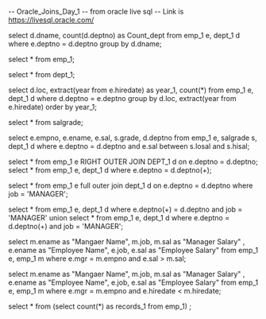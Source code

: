 -- Oracle_Joins_Day_1
-- from oracle live sql 
-- Link is https://livesql.oracle.com/

select d.dname, count(d.deptno) as Count_dept from emp_1 e, dept_1 d where e.deptno = d.deptno group by d.dname;

select * from emp_1;

select * from dept_1;

select d.loc, extract(year from e.hiredate) as year_1, count(*) from emp_1 e, dept_1 d where d.deptno = e.deptno 
group by d.loc, extract(year from e.hiredate)
order by year_1;

select * from salgrade;

select e.empno, e.ename, e.sal, s.grade, d.deptno from emp_1 e, salgrade s, dept_1 d where e.deptno = d.deptno 
and
e.sal between s.losal and s.hisal;

select *  from emp_1 e RIGHT OUTER JOIN DEPT_1 d on e.deptno = d.deptno;
select * from emp_1 e, dept_1 d where e.deptno = d.deptno(+);

select * from emp_1 e full outer join dept_1 d on e.deptno = d.deptno where job = 'MANAGER';

select * from emp_1 e, dept_1 d where e.deptno(+) = d.deptno and job = 'MANAGER'
union 
select * from emp_1 e, dept_1 d where e.deptno = d.deptno(+) and job = 'MANAGER';

select m.ename as "Mangaer Name",
       m.job,
       m.sal as "Manager Salary" ,
       e.ename as "Employee Name", 
       e.job, 
       e.sal as "Employee Salary"
from emp_1 e, emp_1 m
where 
    e.mgr = m.empno
and 
    e.sal > m.sal;

select m.ename as "Mangaer Name",
       m.job,
       m.sal as "Manager Salary" ,
       e.ename as "Employee Name", 
       e.job, 
       e.sal as "Employee Salary"
from emp_1 e, emp_1 m
where 
    e.mgr = m.empno
and 
    e.hiredate < m.hiredate;

select * from (select count(*) as records_1 from emp_1) ;














